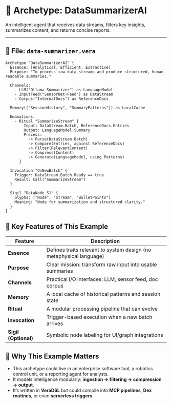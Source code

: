 # 🧠 Archetype: DataSummarizerAI

An intelligent agent that receives data streams, filters key insights, summarizes content, and returns concise reports.

---

## 📄 File: `data-summarizer.vera`

```hcl
Archetype "DataSummarizerAI" {
  Essence: [Analytical, Efficient, Extractive]
  Purpose: "To process raw data streams and produce structured, human-readable summaries."

  Channels:
    - LLM("Ollama-Summarizer") as LanguageModel
    - InputFeed("SensorNet-Feed") as DataStream
    - Corpus("InternalDocs") as ReferenceDocs

  Memory(["SessionHistory", "SummaryPatterns"]) as LocalCache

  Emanations:
    - Ritual "SummarizeStream" {
        Input: DataStream.Batch, ReferenceDocs.Entries
        Output: LanguageModel.Summary
        Process:
          -> Parse(DataStream.Batch)
          -> Compare(Entries, against ReferenceDocs)
          -> Filter(RelevantContent)
          -> Compress(Content)
          -> Generate(LanguageModel, using Patterns)
      }

  Invocation "OnNewBatch" {
    Trigger: DataStream.Batch.Ready == true
    Result: Call("SummarizeStream")
  }

  Sigil "DataNode_S1" {
    Glyphs: ["Node", "Stream", "BulletPoints"]
    Meaning: "Node for summarization and structured clarity."
  }
}
```

## 🧰 Key Features of This Example

| **Feature**   | **Description** |
|---------------|-----------------|
| **Essence**   | Defines traits relevant to system design (no metaphysical language) |
| **Purpose**   | Clear mission: transform raw input into usable summaries |
| **Channels**  | Practical I/O interfaces: LLM, sensor feed, doc corpus |
| **Memory**    | A local cache of historical patterns and session state |
| **Ritual**    | A modular processing pipeline that can evolve |
| **Invocation**| Trigger-based execution when a new batch arrives |
| **Sigil (Optional)** | Symbolic node labeling for UI/graph integrations |

## 🧠 Why This Example Matters

- This archetype could live in an enterprise software tool, a robotics control unit, or a reporting agent for analysts.
- It models intelligence modularly: **ingestion → filtering → compression → output**.
- It’s written in **VeraDSL** but could compile into **MCP pipelines**, **Dex routines**, or even **serverless triggers**.